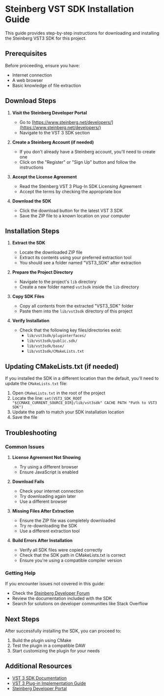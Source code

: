 # Steinberg VST SDK Installation Guide

This guide provides step-by-step instructions for downloading and installing the Steinberg VST3 SDK for this project.

## Prerequisites

Before proceeding, ensure you have:
- Internet connection
- A web browser
- Basic knowledge of file extraction

## Download Steps

1. **Visit the Steinberg Developer Portal**
   - Go to [https://www.steinberg.net/developers/](https://www.steinberg.net/developers/)
   - Navigate to the VST 3 SDK section

2. **Create a Steinberg Account (if needed)**
   - If you don't already have a Steinberg account, you'll need to create one
   - Click on the "Register" or "Sign Up" button and follow the instructions

3. **Accept the License Agreement**
   - Read the Steinberg VST 3 Plug-In SDK Licensing Agreement
   - Accept the terms by checking the appropriate box

4. **Download the SDK**
   - Click the download button for the latest VST 3 SDK
   - Save the ZIP file to a known location on your computer

## Installation Steps

1. **Extract the SDK**
   - Locate the downloaded ZIP file
   - Extract its contents using your preferred extraction tool
   - You should see a folder named "VST3_SDK" after extraction

2. **Prepare the Project Directory**
   - Navigate to the project's `lib` directory
   - Create a new folder named `vst3sdk` inside the `lib` directory

3. **Copy SDK Files**
   - Copy all contents from the extracted "VST3_SDK" folder
   - Paste them into the `lib/vst3sdk` directory of this project

4. **Verify Installation**
   - Check that the following key files/directories exist:
     - `lib/vst3sdk/pluginterfaces/`
     - `lib/vst3sdk/public.sdk/`
     - `lib/vst3sdk/base/`
     - `lib/vst3sdk/CMakeLists.txt`

## Updating CMakeLists.txt (if needed)

If you installed the SDK in a different location than the default, you'll need to update the `CMakeLists.txt` file:

1. Open `CMakeLists.txt` in the root of the project
2. Locate the line: `set(VST3_SDK_ROOT "${CMAKE_CURRENT_SOURCE_DIR}/lib/vst3sdk" CACHE PATH "Path to VST3 SDK")`
3. Update the path to match your SDK installation location
4. Save the file

## Troubleshooting

### Common Issues

1. **License Agreement Not Showing**
   - Try using a different browser
   - Ensure JavaScript is enabled

2. **Download Fails**
   - Check your internet connection
   - Try downloading again later
   - Use a different browser

3. **Missing Files After Extraction**
   - Ensure the ZIP file was completely downloaded
   - Try re-downloading the SDK
   - Use a different extraction tool

4. **Build Errors After Installation**
   - Verify all SDK files were copied correctly
   - Check that the SDK path in CMakeLists.txt is correct
   - Ensure you're using a compatible compiler version

### Getting Help

If you encounter issues not covered in this guide:
- Check the [Steinberg Developer Forum](https://forums.steinberg.net/c/developer/vst/78)
- Review the documentation included with the SDK
- Search for solutions on developer communities like Stack Overflow

## Next Steps

After successfully installing the SDK, you can proceed to:
1. Build the plugin using CMake
2. Test the plugin in a compatible DAW
3. Start customizing the plugin for your needs

## Additional Resources

- [VST 3 SDK Documentation](https://steinbergmedia.github.io/vst3_doc/)
- [VST 3 Plug-in Implementation Guide](https://steinbergmedia.github.io/vst3_dev_portal/pages/index.html)
- [Steinberg Developer Portal](https://www.steinberg.net/developers/)